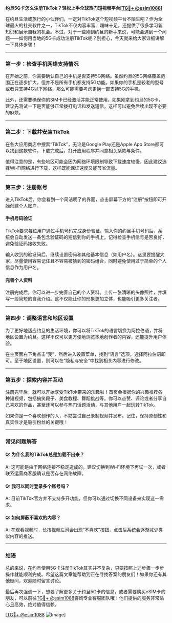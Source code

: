 **约旦5G卡怎么注册TikTok？轻松上手全球热门短视频平台[[TG💪+ @esim1088](https://t.me/s/esim1088)]**

在约旦生活或旅行的小伙伴们，一定对TikTok这个短视频平台不陌生吧？作为全球最火的社交软件之一，TikTok不仅内容丰富、趣味十足，还提供了很多学习新知识和展示自我的机会。不过，对于一些刚到约旦的新手来说，可能会遇到一个问题——如何用当地的5G卡成功注册TikTok呢？别担心，今天就来给大家详细讲解一下具体步骤！

---

### **第一步：检查手机网络支持情况**
在开始之前，你需要确认自己的手机是否支持5G网络。虽然约旦的5G网络覆盖范围正在逐步扩大，但并不是所有手机都支持5G功能。如果你的手机是较老的型号或者只支持4G以下网络，那么可能需要考虑更换一部支持5G的手机。

此外，还需要确保你的SIM卡已经激活并能正常使用。如果刚拿到约旦的5G卡，建议先测试一下是否能够正常拨打电话和发送短信，这样可以避免后续出现不必要的麻烦。

---

### **第二步：下载并安装TikTok**
在各大应用商店中搜索“TikTok”，无论是Google Play还是Apple App Store都可以找到这款软件。下载完成后，打开应用程序并同意相关条款与条件。

值得注意的是，有些地区可能会因为网络环境限制导致下载速度较慢，因此建议选择Wi-Fi网络进行下载，这样既能保证速度又能节省流量。

---

### **第三步：注册账号**
进入TikTok后，你会看到一个简洁明了的界面，点击屏幕下方的“注册”按钮即可开始创建个人账户。

#### **手机号码验证**
TikTok要求每位用户通过手机号码完成身份验证。输入你的约旦手机号码后，系统会自动发送一条包含验证码的短信到你的手机上。记得检查手机信号是否良好，避免验证码接收失败。

输入收到的验证码后，继续设置密码和其他基本信息（如用户名）。这里要提醒大家，尽量使用容易记住且不容易被猜到的密码组合，同时避免使用过于简单的个人信息作为用户名。

#### **完善个人资料**
注册完成后，你可以进一步完善自己的个人资料。上传一张清晰的头像照片，并填写一段简短的自我介绍。这不仅能让你的形象更加立体，也能吸引更多关注者。

---

### **第四步：调整语言和地区设置**
为了更好地适应约旦的生活环境，你可以将TikTok的语言切换为阿拉伯语，并将地区设置为约旦。这样不仅可以更方便地浏览本地创作者的内容，还能提升用户体验。

在主页面右下角点击“我”，然后进入设置菜单，找到“语言”选项，选择阿拉伯语即可。至于地区设置，则可以在“隐私与安全”中找到相关内容进行修改。

---

### **第五步：探索内容并互动**
注册完毕后，就可以开始享受TikTok带来的乐趣啦！首页会根据你的兴趣推荐各种短视频，包括搞笑段子、美食教程、舞蹈挑战等。你可以点赞、评论或者分享自己喜欢的作品，甚至还可以参与热门话题活动，与其他用户一起玩转TikTok。

如果你是一个喜欢创作的人，不妨尝试自己录制视频并发布。记住，保持原创性和真实性才是吸引粉丝的关键哦！

---

### **常见问题解答**

#### **Q: 为什么我的TikTok总是加载不出来？**
A: 这可能是由于网络连接不稳定造成的。建议切换到Wi-Fi环境下再试一次，或者联系运营商客服确认是否存在网络故障。

#### **Q: 我可以同时登录多个账号吗？**
A: 目前TikTok官方并不支持多开功能，但你可以通过切换不同设备来实现这一需求。

#### **Q: 如何屏蔽不喜欢的内容？**
A: 在观看视频时，长按视频左滑会出现“不喜欢”按钮，点击后系统会逐渐减少类似内容的推送。

---

### **结语**
总的来说，在约旦使用5G卡注册TikTok其实并不复杂，只要按照上述步骤一步步操作就能顺利完成。希望这篇文章能帮助到正在寻找答案的朋友们！如果你还有其他疑问，欢迎随时留言讨论。

最后再次强调一下，想要了解更多关于约旦5G卡的信息，或者需要购买eSIM卡的朋友，可以前往[TG💪+ @esim1088](https://t.me/s/esim1088)咨询专业客服团队哦！他们提供的服务非常贴心且高效，绝对值得信赖。

[[TG💪+ @esim1088](https://t.me/s/esim1088) ![Image](https://i.postimg.cc/4NQfJmqS/Snipaste-2025-05-13-00-14-12.png)]